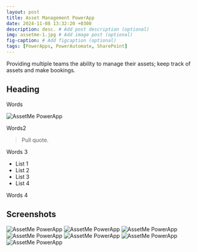 ```yaml
---
layout: post
title: Asset Management PowerApp
date: 2024-11-08 13:32:20 +0300
description: desc. # Add post description (optional)
img: assetme-1.jpg # Add image post (optional)
fig-caption: # Add figcaption (optional)
tags: [PowerApps, PowerAutomate, SharePoint]
---
```

Providing multiple teams the ability to manage their assets; keep track of assets and make bookings.

## Heading
Words

![AssetMe PowerApp]({{site.baseurl}}/assets/img/assetme-2.jpg)

Words2

>Pull quote.

Words 3

* List 1
* List 2
* List 3
* List 4

Words 4

## Screenshots

![AssetMe PowerApp]({{site.baseurl}}/assets/img/assetme-3.jpg)
![AssetMe PowerApp]({{site.baseurl}}/assets/img/assetme-4.jpg)
![AssetMe PowerApp]({{site.baseurl}}/assets/img/assetme-5.jpg)
![AssetMe PowerApp]({{site.baseurl}}/assets/img/assetme-6.jpg)
![AssetMe PowerApp]({{site.baseurl}}/assets/img/assetme-7.jpg)
![AssetMe PowerApp]({{site.baseurl}}/assets/img/assetme-8.jpg)
![AssetMe PowerApp]({{site.baseurl}}/assets/img/assetme-9.jpg)